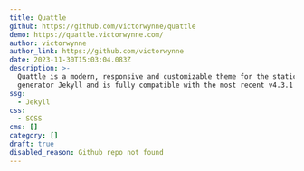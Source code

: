 ```yaml
---
title: Quattle
github: https://github.com/victorwynne/quattle
demo: https://quattle.victorwynne.com/
author: victorwynne
author_link: https://github.com/victorwynne
date: 2023-11-30T15:03:04.083Z
description: >-
  Quattle is a modern, responsive and customizable theme for the static site
  generator Jekyll and is fully compatible with the most recent v4.3.1 release.
ssg:
  - Jekyll
css:
  - SCSS
cms: []
category: []
draft: true
disabled_reason: Github repo not found
---
```

